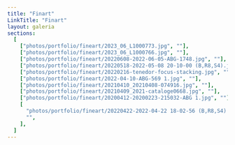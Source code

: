 ```yaml
---
title: "Finart"
LinkTitle: "Finart"
layout: galeria
sections:
  [
    ["photos/portfolio/fineart/2023_06_L1000773.jpg", ""],
    ["photos/portfolio/fineart/2023_06_L1000766.jpg", ""],
    ["photos/portfolio/fineart/20220608-2022-06-05-ABG-1748.jpg", ""],
    ["photos/portfolio/fineart/20220518-2022-05-08 20-10-00 (B,R8,S4).jpg", ""],
    ["photos/portfolio/fineart/20220216-tenedor-focus-stacking.jpg", ""],
    ["photos/portfolio/fineart/2022-04-10-ABG-569 1.jpg", ""],
    ["photos/portfolio/fineart/20210410_20210408-074916.jpg", ""],
    ["photos/portfolio/fineart/20210409_2021-cataloge0668.jpg", ""],
    ["photos/portfolio/fineart/20200412-20200223-215032-ABG 1.jpg", ""],
    [
      "photos/portfolio/fineart/20220422-2022-04-22 18-02-56 (B,R8,S4) 1.jpg",
      "",
    ],
  ]
---
```

